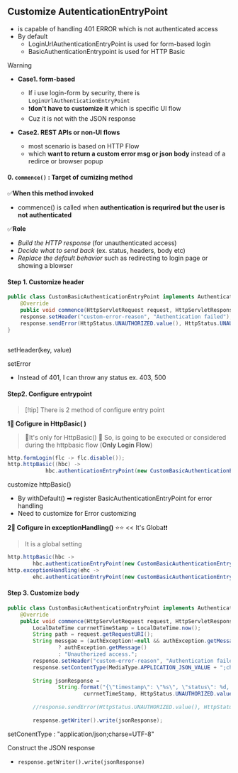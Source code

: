 
## Customize AutenticationEntryPoint
- is capable of handling 401 ERROR which is not authenticated access
- By default
	- LoginUrlAuthenticationEntryPoint is used for form-based login 
	- BasicAuthenticationEntrypoint is used for HTTP Basic 

> [!WARNING] 
> - **Case1. form-based** 
> 	- If i use login-form by security, there is `LoginUrlAuthenticationEntryPoint` 
> 	- ❗**don't have to customize it** which is specific UI flow
> 	- Cuz it is not with the JSON response
> 	  
> - **Case2. REST APIs or non-UI flows** 
> 	- most scenario is based on HTTP Flow
> 	- which **want to return a custom error msg or json body** instead of a redirce or browser popup

#### 0. `commence()` : Target of cumizing method 
✅**When this method invoked** 
- commence() is called when **authentication is requrired but the user is not authenticated**

✅**Role** 
- *Build the HTTP response*  (for unauthenticated access)
- *Decide what to send back* (ex. status, headers, body etc)
- *Replace the default behavior* such as redirecting to login page or showing a blowser

#### Step 1. Customize header 
```java 
public class CustomBasicAuthenticationEntryPoint implements AuthenticationEntryPoint {  
    @Override  
    public void commence(HttpServletRequest request, HttpServletResponse response, AuthenticationException authException) throws IOException, ServletException {  
    response.setHeader("custom-error-reason", "Authentication failed");  
    response.sendError(HttpStatus.UNAUTHORIZED.value(), HttpStatus.UNAUTHORIZED.getReasonPhrase());  
}  
        
```
setHeader(key, value)

setError
- Instead of 401, I can throw any status ex. 403, 500 

#### Step2. Configure entrypoint
>[!tip] There is 2 method of configure entry point 

**1‍⃣ Cofigure in HttpBasic( )** 
> 💢It's only for HttpBasic() 💢
> So, is going to be executed or considered during the httpbasic flow (**Only Login Flow**)
```java 
http.formLogin(flc -> flc.disable());  
http.httpBasic((hbc) -> 
			hbc.authenticationEntryPoint(new CustomBasicAuthenticationEntryPoint())); // Invoke
```
customize httpBasic()
- By withDefault() ➡ register BasicAuthenticationEntryPoint for error handling 
- Need to customize for Error customizing 

**2‍⃣ Cofigure in exceptionHandling()** ⭐⭐ << It's Globa❗❗
> It is a global setting

```java 
http.httpBasic(hbc ->  
        hbc.authenticationEntryPoint(new CustomBasicAuthenticationEntryPoint())); 
http.exceptionHandling(ehc ->  
        ehc.authenticationEntryPoint(new CustomBasicAuthenticationEntryPoint()));
```

#### Step 3. Customize body 
```java 
public class CustomBasicAuthenticationEntryPoint implements AuthenticationEntryPoint {  
    @Override  
    public void commence(HttpServletRequest request, HttpServletResponse response, AuthenticationException authException) throws IOException, ServletException {  
        LocalDateTime currnetTimeStamp = LocalDateTime.now();  
        String path = request.getRequestURI();  
        String messgae = (authException!=null && authException.getMessage()!=null)  
                ? authException.getMessage()  
                : "Unauthorized access.";  
        response.setHeader("custom-error-reason", "Authentication failed");  
        response.setContentType(MediaType.APPLICATION_JSON_VALUE + ";charset=UTF-8");  
  
        String jsonResponse =  
                String.format("{\"timestamp\": \"%s\", \"status\": %d, \"error\": \"%s\", \"message\": \"%s\", \"path\": \"%s\"}",  
                        currnetTimeStamp, HttpStatus.UNAUTHORIZED.value(), HttpStatus.UNAUTHORIZED.getReasonPhrase(), messgae, path);  
				
        //response.sendError(HttpStatus.UNAUTHORIZED.value(), HttpStatus.UNAUTHORIZED.getReasonPhrase());  <<< This is delegatin error handling to Braowser 
        
        response.getWriter().write(jsonResponse);
```
setConentType : "application/json;charse=UTF-8"

Construct the JSON response
- `response.getWriter().write(jsonResponse)`


